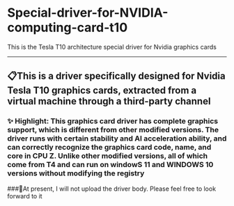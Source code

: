 # Special-driver-for-NVIDIA-computing-card-t10
This is the Tesla T10 architecture special driver for Nvidia graphics cards

-----

## 📋This is a driver specifically designed for Nvidia Tesla T10 graphics cards, extracted from a virtual machine through a third-party channel

### ✨ Highlight: This graphics card driver has complete graphics support, which is different from other modified versions. The driver runs with certain stability and AI acceleration ability, and can correctly recognize the graphics card code, name, and core in CPU Z. Unlike other modified versions, all of which come from T4 and can run on windowS 11 and WINDOWS 10 versions without modifying the registry

###🤨At present, I will not upload the driver body. Please feel free to look forward to it